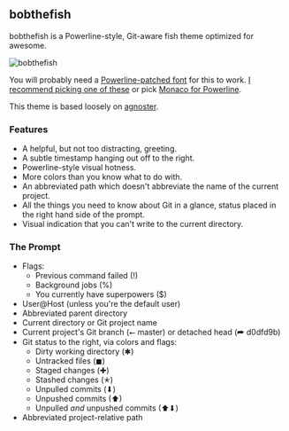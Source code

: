 ## bobthefish

bobthefish is a Powerline-style, Git-aware fish theme optimized for awesome.

![bobthefish][screenshot]

You will probably need a [Powerline-patched font][patching] for this to work.
[I recommend picking one of these][fonts] or pick [Monaco for Powerline][monaco].

This theme is based loosely on [agnoster][agnoster].


### Features

 * A helpful, but not too distracting, greeting.
 * A subtle timestamp hanging out off to the right.
 * Powerline-style visual hotness.
 * More colors than you know what to do with.
 * An abbreviated path which doesn't abbreviate the name of the current project.
 * All the things you need to know about Git in a glance, status placed in the right hand side of the prompt.
 * Visual indication that you can't write to the current directory.


### The Prompt

 * Flags:
     * Previous command failed (!)
     * Background jobs (%)
     * You currently have superpowers ($)
 * User@Host (unless you're the default user)
 * Abbreviated parent directory
 * Current directory or Git project name
 * Current project's Git branch (⭠ master) or detached head (➦ d0dfd9b)
 * Git status to the right, via colors and flags:
     * Dirty working directory (✱)
     * Untracked files (◼)
     * Staged changes (✚)
     * Stashed changes (✭)
     * Unpulled commits (⬇)
     * Unpushed commits (⬆)
     * Unpulled *and* unpushed commits (⬆⬇)
 * Abbreviated project-relative path


[screenshot]: http://i.0x7f.us/bobthefish.png
[patching]:   https://powerline.readthedocs.org/en/latest/fontpatching.html
[fonts]:      https://github.com/Lokaltog/powerline-fonts
[monaco]:     https://gist.github.com/baopham/1838072
[agnoster]:   https://gist.github.com/agnoster/3712874
